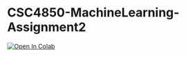 # CSC4850-MachineLearning-Assignment2

[![Open In Colab](https://colab.research.google.com/assets/colab-badge.svg)](https://colab.research.google.com/github/ddong1230/CSC4850-MachineLearning-Assignment2/blob/main/Dong_Dylan_Assignment2.ipynb)
